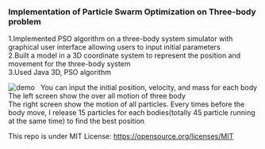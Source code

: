### Implementation of Particle Swarm Optimization on Three-body problem 
1.Implemented PSO algorithm on a three-body system simulator with graphical user interface allowing users to input initial parameters  
2.Built a model in a 3D coordinate system to represent the position and movement for the three-body system    
3.Used Java 3D, PSO algorithm   
  
![demo](https://github.com/gobackhuoxing/Three-body-problem-PSO-INFO6205/blob/master/picture/demo.png)
  
You can input the initial position, velocity, and mass for each body  
The left screen show the over all motion of three body  
The right screen show the motion of all particles. Every times before the body move, I release 15 particles for each bodies(totally 45 particle running at the same time) to find the best position  
  
  
This repo is under MIT License: https://opensource.org/licenses/MIT

